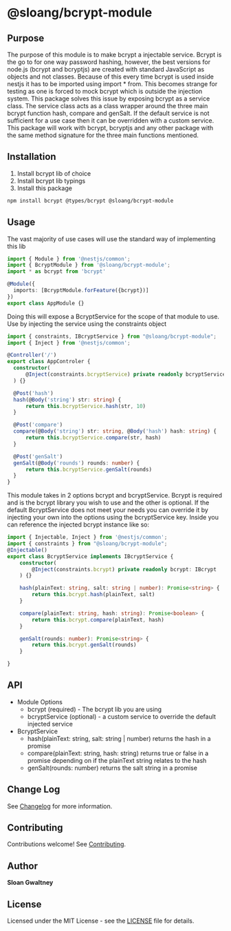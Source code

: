 # @sloang/bcrypt-module

## Purpose
The purpose of this module is to make bcrypt a injectable service. Bcrypt is the go to for one way password hashing, however, the best versions for node.js (bcrypt and bcryptjs) are created with standard JavaScript as objects and not classes. Because of this every time bcrypt is used inside nestjs it has to be imported using import * from. This becomes strange for testing as one is forced to mock bcrypt which is outside the injection system. This package solves this issue by exposing bcrypt as a service class. The service class acts as a class wrapper around the three main bcrypt function hash, compare and genSalt. If the default service is not sufficient for a use case then it can be overridden with a custom service. This package will work with bcrypt, bcryptjs and any other package with the same method signature for the three main functions mentioned.

## Installation

1. Install bcrypt lib of choice
2. Install bcrypt lib typings
3. Install this package

```bash
npm install bcrypt @types/bcrypt @sloang/bcrypt-module
```

## Usage

The vast majority of use cases will use the standard way of implementing this lib
```ts
import { Module } from '@nestjs/common';
import { BcryptModule } from '@sloang/bcrypt-module';
import * as bcrypt from 'bcrypt'

@Module({
  imports: [BcryptModule.forFeature({bcrypt})]
})
export class AppModule {}

```
Doing this will expose a BcryptService for the scope of that module to use. Use by injecting the service using the constraints object

```ts
import { constraints, IBcryptService } from "@sloang/bcrypt-module";
import { Inject } from '@nestjs/common';

@Controller('/')
export class AppControler {
  constructor(
      @Inject(constraints.bcryptService) private readonly bcryptService: IBcryptService
  ) {}

  @Post('hash')
  hash(@Body('string') str: string) {
      return this.bcryptService.hash(str, 10)
  }

  @Post('compare')
  compare(@Body('string') str: string, @Body('hash') hash: string) {
      return this.bcryptService.compare(str, hash)
  }

  @Post('genSalt')
  genSalt(@Body('rounds') rounds: number) {
      return this.bcryptService.genSalt(rounds)
  }
}
```

This module takes in 2 options bcrypt and bcryptService. Bcrypt is required and is the bcrypt library you wish to use and the other is optional. If the default BcryptService does not meet your needs you can override it by injecting your own into the options using the bcryptService key. Inside you can reference the injected bcrypt instance like so:

```ts
import { Injectable, Inject } from '@nestjs/common';
import { constraints } from "@sloang/bcrypt-module";
@Injectable()
export class BcryptService implements IBcryptService {
    constructor(
        @Inject(constraints.bcrypt) private readonly bcrypt: IBcrypt
    ) {}

    hash(plainText: string, salt: string | number): Promise<string> {
        return this.bcrypt.hash(plainText, salt)
    }

    compare(plainText: string, hash: string): Promise<boolean> {
        return this.bcrypt.compare(plainText, hash)
    }

    genSalt(rounds: number): Promise<string> {
        return this.bcrypt.genSalt(rounds)
    }

}
```

## API

* Module Options
    * bcrypt (required) - The bcrypt lib you are using
    * bcryptService (optional) - a custom service to override the default injected service
* BcryptService
    * hash(plainText: string, salt: string | number) returns the hash in a promise
    * compare(plainText: string, hash: string) returns true or false in a promise depending on if the plainText string relates to the hash
    * genSalt(rounds: number) returns the salt string in a promise

## Change Log

See [Changelog](https://github.com/sloanbgwaltney/-sloang-bcrypt-module/blob/master/CHANGELOG.md) for more information.

## Contributing

Contributions welcome! See [Contributing](https://github.com/sloanbgwaltney/-sloang-bcrypt-module/blob/master/CONTRIBUTING.md).

## Author

**Sloan Gwaltney**

## License

Licensed under the MIT License - see the [LICENSE](https://github.com/sloanbgwaltney/-sloang-bcrypt-module/blob/master/LICENSE) file for details.